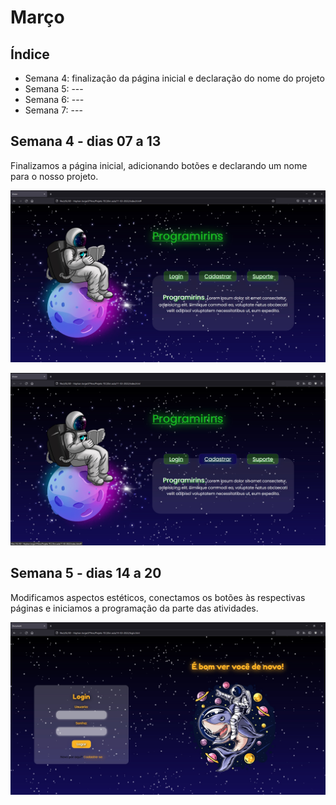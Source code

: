 # Março

## Índice
- Semana 4: finalização da página inicial e declaração do nome do projeto
- Semana 5: ---
- Semana 6: ---
- Semana 7: ---

## Semana 4 - dias 07 a 13
Finalizamos a página inicial, adicionando botões e declarando um nome para o nosso projeto.

![SitePaginaInicial3](./Imagens/Mar_01.jpg)

![SitePaginaInicial3.1](./Imagens/Mar_01.1.jpg)

## Semana 5 - dias 14 a 20
Modificamos aspectos estéticos, conectamos os botões às respectivas páginas e iniciamos a programação da parte das atividades.

![SitePaginaInicial3.2](./Imagens/Mar_03.jpg)
